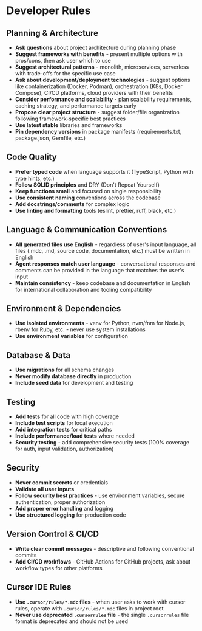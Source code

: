 # Developer Rules

## Planning & Architecture

- **Ask questions** about project architecture during planning phase
- **Suggest frameworks with benefits** - present multiple options with pros/cons, then ask user which to use
- **Suggest architectural patterns** - monolith, microservices, serverless with trade-offs for the specific use case
- **Ask about development/deployment technologies** - suggest options like containerization (Docker, Podman), orchestration (K8s, Docker Compose), CI/CD platforms, cloud providers with their benefits
- **Consider performance and scalability** - plan scalability requirements, caching strategy, and performance targets early
- **Propose clear project structure** - suggest folder/file organization following framework-specific best practices
- **Use latest stable** libraries and frameworks
- **Pin dependency versions** in package manifests (requirements.txt, package.json, Gemfile, etc.)

## Code Quality

- **Prefer typed code** when language supports it (TypeScript, Python with type hints, etc.)
- **Follow SOLID principles** and DRY (Don't Repeat Yourself)
- **Keep functions small** and focused on single responsibility
- **Use consistent naming** conventions across the codebase
- **Add docstrings/comments** for complex logic
- **Use linting and formatting** tools (eslint, prettier, ruff, black, etc.)

## Language & Communication Conventions

- **All generated files use English** - regardless of user's input language, all files (.mdc, .md, source code, documentation, etc.) must be written in English
- **Agent responses match user language** - conversational responses and comments can be provided in the language that matches the user's input
- **Maintain consistency** - keep codebase and documentation in English for international collaboration and tooling compatibility

## Environment & Dependencies

- **Use isolated environments** - venv for Python, nvm/fnm for Node.js, rbenv for Ruby, etc. - never use system installations
- **Use environment variables** for configuration

## Database & Data

- **Use migrations** for all schema changes
- **Never modify database directly** in production
- **Include seed data** for development and testing

## Testing

- **Add tests** for all code with high coverage
- **Include test scripts** for local execution
- **Add integration tests** for critical paths
- **Include performance/load tests** where needed
- **Security testing** - add comprehensive security tests (100% coverage for auth, input validation, authorization)

## Security

- **Never commit secrets** or credentials
- **Validate all user inputs**
- **Follow security best practices** - use environment variables, secure authentication, proper authorization
- **Add proper error handling** and logging
- **Use structured logging** for production code

## Version Control & CI/CD

- **Write clear commit messages** - descriptive and following conventional commits
- **Add CI/CD workflows** - GitHub Actions for GitHub projects, ask about workflow types for other platforms

## Cursor IDE Rules

- **Use `.cursor/rules/*.mdc` files** - when user asks to work with cursor rules, operate with `.cursor/rules/*.mdc` files in project root
- **Never use deprecated `.cursorrules` file** - the single `.cursorrules` file format is deprecated and should not be used

